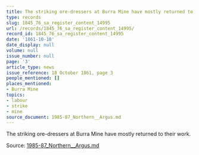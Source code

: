 ```yaml
---
title: The striking ore-dressers at Burra Mine have mostly returned to their work.
type: records
slug: 1845_76_sa_register_content_14995
url: /records/1845_76_sa_register_content_14995/
record_id: 1845_76_sa_register_content_14995
date: '1861-10-18'
date_display: null
volume: null
issue_number: null
page: '3'
article_type: news
issue_reference: 18 October 1861, page 3
people_mentioned: []
places_mentioned:
- Burra Mine
topics:
- labour
- strike
- mine
source_document: 1985-87_Northern__Argus.md
---
```


The striking ore-dressers at Burra Mine have mostly returned to their work.

Source: [1985-87_Northern__Argus.md](/downloads/markdown/1985-87_Northern__Argus.md)
